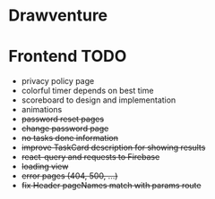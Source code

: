 # Drawventure

# Frontend TODO
- privacy policy page
- colorful timer depends on best time
- scoreboard to design and implementation
- animations
- ~~password reset pages~~
- ~~change password page~~
- ~~no tasks done information~~
- ~~improve TaskCard description for showing results~~
- ~~react-query and requests to Firebase~~
- ~~loading view~~
- ~~error pages (404, 500, ...)~~
- ~~fix Header pageNames match with params route~~

